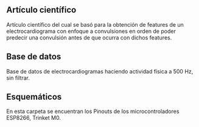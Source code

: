 ## Artículo científico
Artículo científico del cual se basó para la obtención de features de un electrocardiograma con enfoque a convulsiones en orden de poder predecir una convulsión antes de que ocurra con dichos features.

## Base de datos
Base de datos de electrocardiogramas haciendo actividad física a 500 Hz, sin filtrar.

## Esquemáticos
En esta carpeta se encuentran los Pinouts de los microcontroladores ESP8266, Trinket M0.
